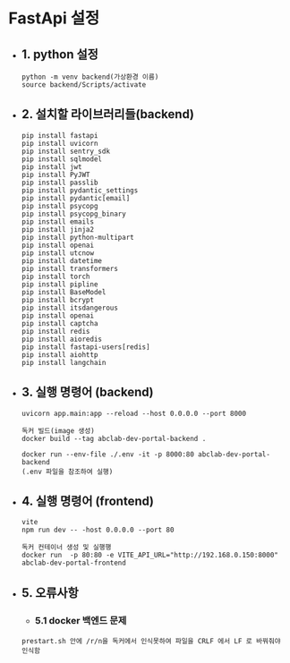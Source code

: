 FastApi 설정
==============
- ## 1. python 설정
   ```
   python -m venv backend(가상환경 이름)
   source backend/Scripts/activate
   ```     

- ## 2. 설치할 라이브러리들(backend)
  ```
  pip install fastapi 
  pip install uvicorn
  pip install sentry_sdk
  pip install sqlmodel
  pip install jwt
  pip install PyJWT
  pip install passlib
  pip install pydantic_settings
  pip install pydantic[email]
  pip install psycopg
  pip install psycopg_binary
  pip install emails
  pip install jinja2
  pip install python-multipart
  pip install openai
  pip install utcnow
  pip install datetime
  pip install transformers
  pip install torch
  pip install pipline
  pip install BaseModel
  pip install bcrypt  
  pip install itsdangerous
  pip install openai
  pip install captcha
  pip install redis
  pip install aioredis 
  pip install fastapi-users[redis]
  pip install aiohttp
  pip install langchain
  ``` 
- ## 3. 실행 명령어 (backend)
    ```
    uvicorn app.main:app --reload --host 0.0.0.0 --port 8000
    
    독커 빌드(image 생성)
    docker build --tag abclab-dev-portal-backend .

    docker run --env-file ./.env -it -p 8000:80 abclab-dev-portal-backend
    (.env 파일을 참조하여 실행)  
    ```

- ## 4. 실행 명령어 (frontend)
  ```
  vite
  npm run dev -- -host 0.0.0.0 --port 80
  
  독커 컨테이너 생성 및 실행행
  docker run  -p 80:80 -e VITE_API_URL="http://192.168.0.150:8000"  abclab-dev-portal-frontend
  ```
  
 - ## 5. 오류사항
   - ### 5.1 docker 백엔드 문제
    ```  
    prestart.sh 안에 /r/n을 독커에서 인식못하여 파일을 CRLF 에서 LF 로 바꿔줘야 인식함
    ```
  